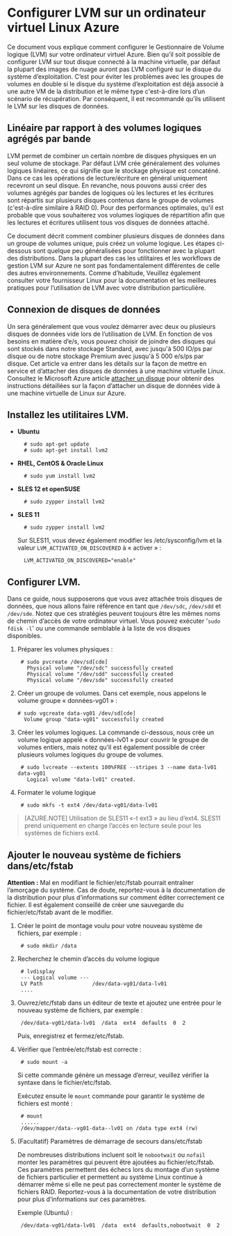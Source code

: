 <properties 
    pageTitle="Configurer LVM sur une machine virtuelle exécutant Linux | Microsoft Azure" 
    description="Découvrez comment configurer LVM sous Linux dans Azure." 
    services="virtual-machines-linux" 
    documentationCenter="na" 
    authors="szarkos"  
    manager="timlt" 
    editor="tysonn"
    tag="azure-service-management,azure-resource-manager" />

<tags 
    ms.service="virtual-machines-linux" 
    ms.workload="infrastructure-services" 
    ms.tgt_pltfrm="vm-linux" 
    ms.devlang="na" 
    ms.topic="article" 
    ms.date="08/24/2016" 
    ms.author="szark"/>


# <a name="configure-lvm-on-a-linux-vm-in-azure"></a>Configurer LVM sur un ordinateur virtuel Linux Azure

Ce document vous explique comment configurer le Gestionnaire de Volume logique (LVM) sur votre ordinateur virtuel Azure. Bien qu’il soit possible de configurer LVM sur tout disque connecté à la machine virtuelle, par défaut la plupart des images de nuage auront pas LVM configuré sur le disque du système d’exploitation. C’est pour éviter les problèmes avec les groupes de volumes en double si le disque du système d’exploitation est déjà associé à une autre VM de la distribution et le même type c'est-à-dire lors d’un scénario de récupération. Par conséquent, il est recommandé qu’ils utilisent le LVM sur les disques de données.


## <a name="linear-vs-striped-logical-volumes"></a>Linéaire par rapport à des volumes logiques agrégés par bande

LVM permet de combiner un certain nombre de disques physiques en un seul volume de stockage. Par défaut LVM crée généralement des volumes logiques linéaires, ce qui signifie que le stockage physique est concaténé. Dans ce cas les opérations de lecture/écriture en général uniquement recevront un seul disque. En revanche, nous pouvons aussi créer des volumes agrégés par bandes de logiques où les lectures et les écritures sont répartis sur plusieurs disques contenus dans le groupe de volumes (c'est-à-dire similaire à RAID 0). Pour des performances optimales, qu'il est probable que vous souhaiterez vos volumes logiques de répartition afin que les lectures et écritures utilisent tous vos disques de données attaché.

Ce document décrit comment combiner plusieurs disques de données dans un groupe de volumes unique, puis créez un volume logique. Les étapes ci-dessous sont quelque peu généralisées pour fonctionner avec la plupart des distributions. Dans la plupart des cas les utilitaires et les workflows de gestion LVM sur Azure ne sont pas fondamentalement différentes de celle des autres environnements. Comme d’habitude, Veuillez également consulter votre fournisseur Linux pour la documentation et les meilleures pratiques pour l’utilisation de LVM avec votre distribution particulière.


## <a name="attaching-data-disks"></a>Connexion de disques de données
Un sera généralement que vous voulez démarrer avec deux ou plusieurs disques de données vide lors de l’utilisation de LVM. En fonction de vos besoins en matière d’e/s, vous pouvez choisir de joindre des disques qui sont stockés dans notre stockage Standard, avec jusqu'à 500 IO/ps par disque ou de notre stockage Premium avec jusqu'à 5 000 e/s/ps par disque. Cet article va entrer dans les détails sur la façon de mettre en service et d’attacher des disques de données à une machine virtuelle Linux. Consultez le Microsoft Azure article [attacher un disque](virtual-machines-linux-add-disk.md) pour obtenir des instructions détaillées sur la façon d’attacher un disque de données vide à une machine virtuelle de Linux sur Azure.

## <a name="install-the-lvm-utilities"></a>Installez les utilitaires LVM.

- **Ubuntu**

        # sudo apt-get update
        # sudo apt-get install lvm2

- **RHEL, CentOS & Oracle Linux**

        # sudo yum install lvm2

- **SLES 12 et openSUSE**

        # sudo zypper install lvm2

- **SLES 11**

        # sudo zypper install lvm2

    Sur SLES11, vous devez également modifier les /etc/sysconfig/lvm et la valeur `LVM_ACTIVATED_ON_DISCOVERED` à « activer » :

        LVM_ACTIVATED_ON_DISCOVERED="enable" 


## <a name="configure-lvm"></a>Configurer LVM.
Dans ce guide, nous supposerons que vous avez attachée trois disques de données, que nous allons faire référence en tant que `/dev/sdc`, `/dev/sdd` et `/dev/sde`. Notez que ces stratégies peuvent toujours être les mêmes noms de chemin d’accès de votre ordinateur virtuel. Vous pouvez exécuter '`sudo fdisk -l`' ou une commande semblable à la liste de vos disques disponibles.

1. Préparer les volumes physiques :

        # sudo pvcreate /dev/sd[cde]
          Physical volume "/dev/sdc" successfully created
          Physical volume "/dev/sdd" successfully created
          Physical volume "/dev/sde" successfully created


2.  Créer un groupe de volumes. Dans cet exemple, nous appelons le volume groupe « données-vg01 » :

        # sudo vgcreate data-vg01 /dev/sd[cde]
          Volume group "data-vg01" successfully created


3. Créer les volumes logiques. La commande ci-dessous, nous crée un volume logique appelé « données-lv01 » pour couvrir le groupe de volumes entiers, mais notez qu’il est également possible de créer plusieurs volumes logiques du groupe de volumes.

        # sudo lvcreate --extents 100%FREE --stripes 3 --name data-lv01 data-vg01
          Logical volume "data-lv01" created.


4. Formater le volume logique

        # sudo mkfs -t ext4 /dev/data-vg01/data-lv01

  >[AZURE.NOTE] Utilisation de SLES11 «-t ext3 » au lieu d’ext4. SLES11 prend uniquement en charge l’accès en lecture seule pour les systèmes de fichiers ext4.


## <a name="add-the-new-file-system-to-etcfstab"></a>Ajouter le nouveau système de fichiers dans/etc/fstab

**Attention :** Mal en modifiant le fichier/etc/fstab pourrait entraîner l’amorçage du système. Cas de doute, reportez-vous à la documentation de la distribution pour plus d’informations sur comment éditer correctement ce fichier. Il est également conseillé de créer une sauvegarde du fichier/etc/fstab avant de le modifier.

1. Créer le point de montage voulu pour votre nouveau système de fichiers, par exemple :

        # sudo mkdir /data


2. Recherchez le chemin d’accès du volume logique

        # lvdisplay
        --- Logical volume ---
        LV Path                /dev/data-vg01/data-lv01
        ....


3. Ouvrez/etc/fstab dans un éditeur de texte et ajoutez une entrée pour le nouveau système de fichiers, par exemple :

        /dev/data-vg01/data-lv01  /data  ext4  defaults  0  2

    Puis, enregistrez et fermez/etc/fstab.


4. Vérifier que l’entrée/etc/fstab est correcte :

        # sudo mount -a

    Si cette commande génère un message d’erreur, veuillez vérifier la syntaxe dans le fichier/etc/fstab.

    Exécutez ensuite le `mount` commande pour garantir le système de fichiers est monté :

        # mount
        ......
        /dev/mapper/data--vg01-data--lv01 on /data type ext4 (rw)


5. (Facultatif) Paramètres de démarrage de secours dans/etc/fstab

    De nombreuses distributions incluent soit le `nobootwait` ou `nofail` monter les paramètres qui peuvent être ajoutées au fichier/etc/fstab. Ces paramètres permettent des échecs lors du montage d’un système de fichiers particulier et permettent au système Linux continue à démarrer même si elle ne peut pas correctement monter le système de fichiers RAID. Reportez-vous à la documentation de votre distribution pour plus d’informations sur ces paramètres.

    Exemple (Ubuntu) :

        /dev/data-vg01/data-lv01  /data  ext4  defaults,nobootwait  0  2
